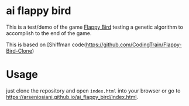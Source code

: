 # ai flappy bird
This is a test/demo of the game [Flappy Bird](https://flappybird.io/) testing a genetic algorithm to accomplish to the end of the game.

This is based on [Shiffman code(https://github.com/CodingTrain/Flappy-Bird-Clone)

# Usage
just clone the repository and open `index.html` into your browser or go to https://arseniosiani.github.io/ai_flappy_bird/index.html.
